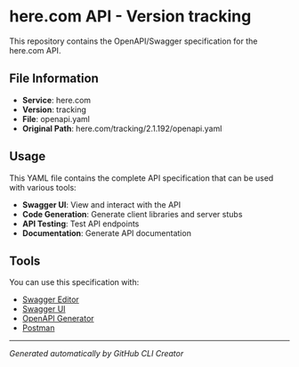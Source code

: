 # here.com API - Version tracking

This repository contains the OpenAPI/Swagger specification for the here.com API.

## File Information

- **Service**: here.com
- **Version**: tracking
- **File**: openapi.yaml
- **Original Path**: here.com/tracking/2.1.192/openapi.yaml

## Usage

This YAML file contains the complete API specification that can be used with various tools:

- **Swagger UI**: View and interact with the API
- **Code Generation**: Generate client libraries and server stubs
- **API Testing**: Test API endpoints
- **Documentation**: Generate API documentation

## Tools

You can use this specification with:

- [Swagger Editor](https://editor.swagger.io/)
- [Swagger UI](https://swagger.io/tools/swagger-ui/)
- [OpenAPI Generator](https://openapi-generator.tech/)
- [Postman](https://www.postman.com/)

---

*Generated automatically by GitHub CLI Creator*
